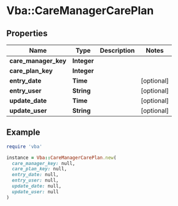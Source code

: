 # Vba::CareManagerCarePlan

## Properties

| Name | Type | Description | Notes |
| ---- | ---- | ----------- | ----- |
| **care_manager_key** | **Integer** |  |  |
| **care_plan_key** | **Integer** |  |  |
| **entry_date** | **Time** |  | [optional] |
| **entry_user** | **String** |  | [optional] |
| **update_date** | **Time** |  | [optional] |
| **update_user** | **String** |  | [optional] |

## Example

```ruby
require 'vba'

instance = Vba::CareManagerCarePlan.new(
  care_manager_key: null,
  care_plan_key: null,
  entry_date: null,
  entry_user: null,
  update_date: null,
  update_user: null
)
```

